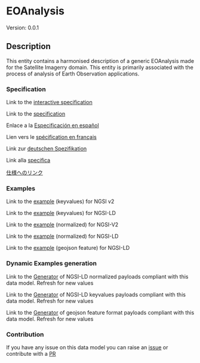 # EOAnalysis
Version: 0.0.1

## Description 

This entity contains a harmonised description of a generic EOAnalysis made for the Satellite Imagerry domain. This entity is primarily associated with the process of analysis of Earth Observation applications.
### Specification

Link to the [interactive specification](https://swagger.lab.fiware.org/?url=https://smart-data-models.github.io/dataModel.SatelliteImagery/EOAnalysis/swagger.yaml)

Link to the [specification](https://github.com/smart-data-models/dataModel.SatelliteImagery/blob/master/EOAnalysis/doc/spec.md)

Enlace a la [Especificación en español](https://github.com/smart-data-models/dataModel.SatelliteImagery/blob/master/EOAnalysis/doc/spec_ES.md)

Lien vers le [spécification en français](https://github.com/smart-data-models/dataModel.SatelliteImagery/blob/master/EOAnalysis/doc/spec_FR.md)

Link zur [deutschen Spezifikation](https://github.com/smart-data-models/dataModel.SatelliteImagery/blob/master/EOAnalysis/doc/spec_DE.md)

Link alla [specifica](https://github.com/smart-data-models/dataModel.SatelliteImagery/blob/master/EOAnalysis/doc/spec_IT.md)

[仕様へのリンク](https://github.com/smart-data-models/dataModel.SatelliteImagery/blob/master/EOAnalysis/doc/spec_JA.md)
### Examples

Link to the [example](https://smart-data-models.github.io/dataModel.SatelliteImagery/EOAnalysis/examples/example.json) (keyvalues) for NGSI v2

Link to the [example](https://smart-data-models.github.io/dataModel.SatelliteImagery/EOAnalysis/examples/example.jsonld) (keyvalues) for NGSI-LD

Link to the [example](https://smart-data-models.github.io/dataModel.SatelliteImagery/EOAnalysis/examples/example-normalized.json) (normalized) for NGSI-V2

Link to the [example](https://smart-data-models.github.io/dataModel.SatelliteImagery/EOAnalysis/examples/example-normalized.jsonld) (normalized) for NGSI-LD

Link to the [example](https://smart-data-models.github.io/dataModel.SatelliteImagery/EOAnalysis/examples/example-geojsonfeature.json) (geojson feature) for NGSI-LD
### Dynamic Examples generation

Link to the [Generator](https://smartdatamodels.org/extra/ngsi-ld_generator.php?schemaUrl=https://raw.githubusercontent.com/smart-data-models/dataModel.SatelliteImagery/master/EOAnalysis/schema.json&email=info@smartdatamodels.org) of NGSI-LD normalized payloads compliant with this data model. Refresh for new values

Link to the [Generator](https://smartdatamodels.org/extra/ngsi-ld_generator_keyvalues.php?schemaUrl=https://raw.githubusercontent.com/smart-data-models/dataModel.SatelliteImagery/master/EOAnalysis/schema.json&email=info@smartdatamodels.org) of NGSI-LD keyvalues payloads compliant with this data model. Refresh for new values

Link to the [Generator](https://smartdatamodels.org/extra/geojson_features_generator.php?schemaUrl=https://raw.githubusercontent.com/smart-data-models/dataModel.SatelliteImagery/master/EOAnalysis/schema.json&email=info@smartdatamodels.org) of geojson feature format payloads compliant with this data model. Refresh for new values
### Contribution

 If you have any issue on this data model you can raise an [issue](https://github.com/smart-data-models/dataModel.SatelliteImagery/issues)  or contribute with a [PR](https://github.com/smart-data-models/dataModel.SatelliteImagery/pulls)